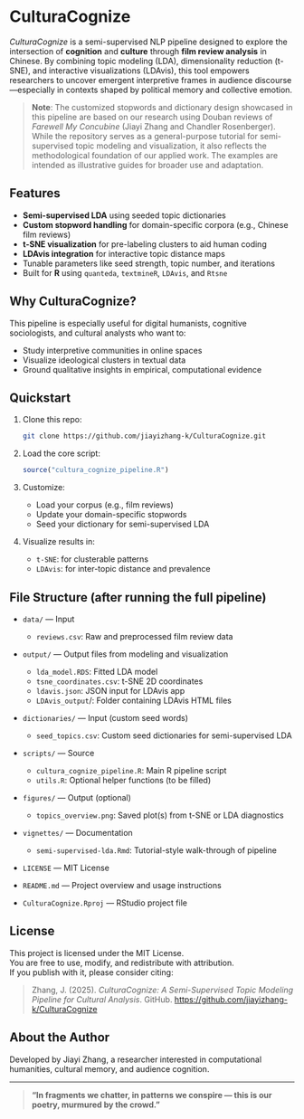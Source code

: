 # CulturaCognize
*CulturaCognize* is a semi-supervised NLP pipeline designed to explore the intersection of **cognition** and **culture** through **film review analysis** in Chinese. By combining topic modeling (LDA), dimensionality reduction (t-SNE), and interactive visualizations (LDAvis), this tool empowers researchers to uncover emergent interpretive frames in audience discourse—especially in contexts shaped by political memory and collective emotion.
> **Note**: The customized stopwords and dictionary design showcased in this pipeline are based on our research using Douban reviews of *Farewell My Concubine* (Jiayi Zhang and Chandler Rosenberger). While the repository serves as a general-purpose tutorial for semi-supervised topic modeling and visualization, it also reflects the methodological foundation of our applied work. The examples are intended as illustrative guides for broader use and adaptation.

## Features
- **Semi-supervised LDA** using seeded topic dictionaries
- **Custom stopword handling** for domain-specific corpora (e.g., Chinese film reviews)
- **t-SNE visualization** for pre-labeling clusters to aid human coding
- **LDAvis integration** for interactive topic distance maps
- Tunable parameters like seed strength, topic number, and iterations
- Built for **R** using `quanteda`, `textmineR`, `LDAvis`, and `Rtsne`

## Why CulturaCognize?
This pipeline is especially useful for digital humanists, cognitive sociologists, and cultural analysts who want to:
- Study interpretive communities in online spaces
- Visualize ideological clusters in textual data
- Ground qualitative insights in empirical, computational evidence

## Quickstart
1. Clone this repo:
    ```bash
    git clone https://github.com/jiayizhang-k/CulturaCognize.git
    ```

2. Load the core script:
    ```r
    source("cultura_cognize_pipeline.R")
    ```

3. Customize:
    - Load your corpus (e.g., film reviews)
    - Update your domain-specific stopwords
    - Seed your dictionary for semi-supervised LDA

4. Visualize results in:
    - `t-SNE`: for clusterable patterns
    - `LDAvis`: for inter-topic distance and prevalence

## File Structure (after running the full pipeline)
- `data/` — Input
  - `reviews.csv`: Raw and preprocessed film review data 

- `output/` — Output files from modeling and visualization  
  - `lda_model.RDS`: Fitted LDA model  
  - `tsne_coordinates.csv`: t-SNE 2D coordinates  
  - `ldavis.json`: JSON input for LDAvis app
  - `LDAvis_output`/: Folder containing LDAvis HTML files 

- `dictionaries/` —  Input (custom seed words) 
  - `seed_topics.csv`: Custom seed dictionaries for semi-supervised LDA  

- `scripts/` — Source 
  - `cultura_cognize_pipeline.R`: Main R pipeline script
  - `utils.R`: Optional helper functions (to be filled)

- `figures/` — Output (optional)
  - `topics_overview.png`: Saved plot(s) from t-SNE or LDA diagnostics
 
- `vignettes/` —  Documentation
  - `semi-supervised-lda.Rmd`: Tutorial-style walk-through of pipeline

- `LICENSE` — MIT License

- `README.md` — Project overview and usage instructions

- `CulturaCognize.Rproj` — RStudio project file


## License
This project is licensed under the MIT License.  
You are free to use, modify, and redistribute with attribution.  
If you publish with it, please consider citing:
> Zhang, J. (2025). *CulturaCognize: A Semi-Supervised Topic Modeling Pipeline for Cultural Analysis*. GitHub. https://github.com/jiayizhang-k/CulturaCognize

## About the Author
Developed by Jiayi Zhang, a researcher interested in computational humanities, cultural memory, and audience cognition.  

--- 
> **“In fragments we chatter, in patterns we conspire — this is our poetry, murmured by the crowd.”**  

